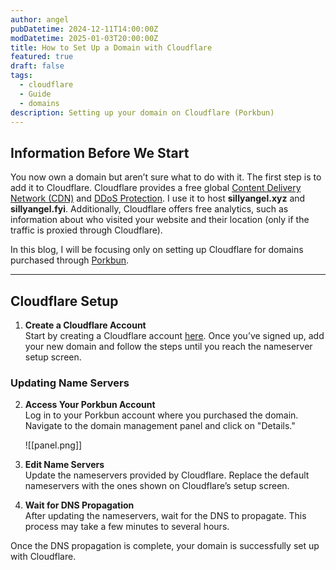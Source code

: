 ```yaml
---
author: angel
pubDatetime: 2024-12-11T14:00:00Z
modDatetime: 2025-01-03T20:00:00Z
title: How to Set Up a Domain with Cloudflare
featured: true
draft: false
tags:
  - cloudflare
  - Guide
  - domains
description: Setting up your domain on Cloudflare (Porkbun)
---
```


## Information Before We Start  
You now own a domain but aren’t sure what to do with it. The first step is to add it to Cloudflare. Cloudflare provides a free global [Content Delivery Network (CDN)](https://www.cloudflare.com/learning/cdn/what-is-a-cdn/) and [DDoS Protection](https://www.cloudflare.com/learning/ddos/what-is-a-ddos-attack/). I use it to host **sillyangel.xyz** and **sillyangel.fyi**. Additionally, Cloudflare offers free analytics, such as information about who visited your website and their location (only if the traffic is proxied through Cloudflare).  

In this blog, I will be focusing only on setting up Cloudflare for domains purchased through [Porkbun](https://porkbun.com/account/login).  

---

## Cloudflare Setup  

1. **Create a Cloudflare Account**  
   Start by creating a Cloudflare account [here](https://dash.cloudflare.com/). Once you’ve signed up, add your new domain and follow the steps until you reach the nameserver setup screen.  

### Updating Name Servers  

2. **Access Your Porkbun Account**  
   Log in to your Porkbun account where you purchased the domain. Navigate to the domain management panel and click on "Details."  

   ![[panel.png]]  

3. **Edit Name Servers**  
   Update the nameservers provided by Cloudflare. Replace the default nameservers with the ones shown on Cloudflare’s setup screen.  

4. **Wait for DNS Propagation**  
   After updating the nameservers, wait for the DNS to propagate. This process may take a few minutes to several hours.  

Once the DNS propagation is complete, your domain is successfully set up with Cloudflare. 
